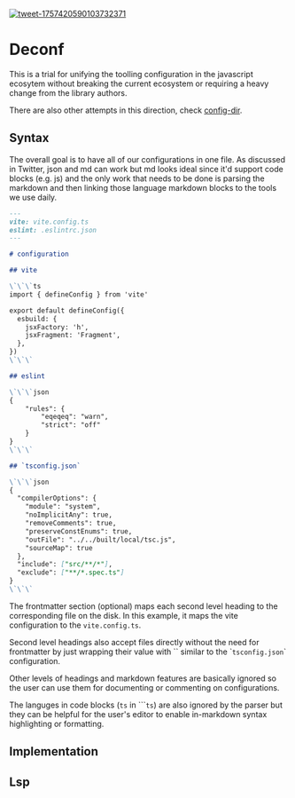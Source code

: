 
[![tweet-1757420590103732371](https://github.com/Aslemammad/deconf/assets/37929992/8bb77b1d-4ac6-4f06-a75c-b3008b500aab)](https://twitter.com/_pi0_/status/1757420590103732371)
# Deconf
This is a trial for unifying the toolling configuration in the javascript ecosytem without breaking the current ecosystem or requiring a heavy change from the library authors. 

There are also other attempts in this direction, check [config-dir](https://github.com/pi0/config-dir).

## Syntax 
The overall goal is to have all of our configurations in one file. As discussed in Twitter, json and md can work but md looks ideal since it'd support code blocks (e.g. js) and the only work that needs to be done is parsing the markdown and then linking those language markdown blocks to the tools we use daily. 

```md
---
vite: vite.config.ts
eslint: .eslintrc.json
---

# configuration

## vite

\`\`\`ts
import { defineConfig } from 'vite'

export default defineConfig({
  esbuild: {
    jsxFactory: 'h',
    jsxFragment: 'Fragment',
  },
})
\`\`\`

## eslint

\`\`\`json
{
    "rules": {
        "eqeqeq": "warn",
        "strict": "off"
    }
}
\`\`\`

## `tsconfig.json`

\`\`\`json
{
  "compilerOptions": {
    "module": "system",
    "noImplicitAny": true,
    "removeComments": true,
    "preserveConstEnums": true,
    "outFile": "../../built/local/tsc.js",
    "sourceMap": true
  },
  "include": ["src/**/*"],
  "exclude": ["**/*.spec.ts"]
}
\`\`\`
```

The frontmatter section (optional) maps each second level heading to the corresponding file on the disk. In this example, it maps the vite configuration to the `vite.config.ts`. 

Second level headings also accept files directly without the need for frontmatter by just wrapping their value with \`\` similar to the \``tsconfig.json`\` configuration.

Other levels of headings and markdown features are basically ignored so the user can use them for documenting or commenting on configurations.

The languges in code blocks (`ts` in \`\`\``ts`) are also ignored by the parser but they can be helpful for the user's editor to enable in-markdown syntax highlighting or formatting.

## Implementation

## Lsp
